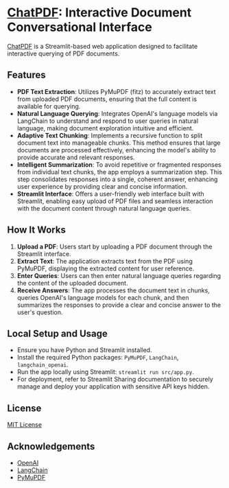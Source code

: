 # [ChatPDF](https://samsonbakos-chatpdf.streamlit.app): Interactive Document Conversational Interface

[ChatPDF](https://samsonbakos-chatpdf.streamlit.app) is a Streamlit-based web application designed to facilitate interactive querying of PDF documents.

## Features

- **PDF Text Extraction**: Utilizes PyMuPDF (fitz) to accurately extract text from uploaded PDF documents, ensuring that the full content is available for querying.
- **Natural Language Querying**: Integrates OpenAI's language models via LangChain to understand and respond to user queries in natural language, making document exploration intuitive and efficient.
- **Adaptive Text Chunking**: Implements a recursive function to split document text into manageable chunks. This method ensures that large documents are processed effectively, enhancing the model's ability to provide accurate and relevant responses.
- **Intelligent Summarization**: To avoid repetitive or fragmented responses from individual text chunks, the app employs a summarization step. This step consolidates responses into a single, coherent answer, enhancing user experience by providing clear and concise information.
- **Streamlit Interface**: Offers a user-friendly web interface built with Streamlit, enabling easy upload of PDF files and seamless interaction with the document content through natural language queries.

## How It Works

1. **Upload a PDF**: Users start by uploading a PDF document through the Streamlit interface.
2. **Extract Text**: The application extracts text from the PDF using PyMuPDF, displaying the extracted content for user reference.
3. **Enter Queries**: Users can then enter natural language queries regarding the content of the uploaded document.
4. **Receive Answers**: The app processes the document text in chunks, queries OpenAI's language models for each chunk, and then summarizes the responses to provide a clear and concise answer to the user's question.

## Local Setup and Usage

- Ensure you have Python and Streamlit installed.
- Install the required Python packages: `PyMuPDF`, `LangChain`, `langchain_openai`.
- Run the app locally using Streamlit: `streamlit run src/app.py`.
- For deployment, refer to Streamlit Sharing documentation to securely manage and deploy your application with sensitive API keys hidden.

## License

[MIT License](LICENSE.txt)

## Acknowledgements

- [OpenAI](https://openai.com/) 
- [LangChain](https://github.com/LangChain/langchain) 
- [PyMuPDF](https://pymupdf.readthedocs.io/) 
